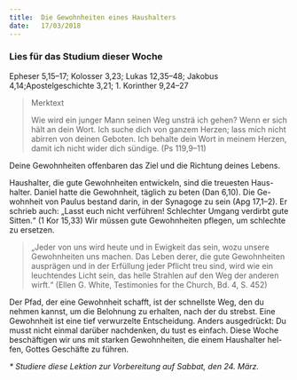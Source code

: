 ```yaml
---
title:  Die Gewohnheiten eines Haushalters
date:   17/03/2018
---
```


### Lies für das Studium dieser Woche 
Epheser 5,15–17; Kolosser 3,23; Lukas 12,35–48; Jakobus 4,14;Apostelgeschichte 3,21; 1. Korinther 9,24–27 

> <p>Merktext</p> 
> Wie wird ein junger Mann seinen Weg unsträ ich gehen? Wenn er sich hält an dein Wort. Ich suche dich von ganzem Herzen; lass mich nicht abirren von deinen Geboten. Ich behalte dein Wort in meinem Herzen, damit ich nicht wider dich sündige. (Ps 119,9–11)
 
Deine Gewohnheiten offenbaren das Ziel und die Richtung deines Lebens. 

Haushalter, die gute Gewohnheiten entwickeln, sind die treuesten Haus-halter. Daniel hatte die Gewohnheit, täglich zu beten (Dan 6,10). Die Ge-wohnheit von Paulus bestand darin, in der Synagoge zu sein (Apg 17,1–2). Er schrieb auch: „Lasst euch nicht verführen! Schlechter Umgang verdirbt gute Sitten.“ (1 Kor 15,33) Wir müssen gute Gewohnheiten pflegen, um schlechte zu ersetzen. 

> <p></p> 
> „Jeder von uns wird heute und in Ewigkeit das sein, wozu unsere Gewohnheiten uns machen. Das Leben derer, die gute Gewohnheiten ausprägen und in der Erfüllung jeder Pflicht treu sind, wird wie ein leuchtendes Licht sein, das helle Strahlen auf den Weg der anderen wirft.“ (Ellen G. White, Testimonies for the Church, Bd. 4, S. 452) 

Der Pfad, der eine Gewohnheit schafft, ist der schnellste Weg, den du nehmen kannst, um die Belohnung zu erhalten, nach der du strebst. Eine Gewohnheit ist eine tief verwurzelte Entscheidung. Anders ausgedrückt: Du musst nicht einmal darüber nachdenken, du tust es einfach. Diese Woche beschäftigen wir uns mit starken Gewohnheiten, die einem Haushalter hel-fen, Gottes Geschäfte zu führen. 

_* Studiere diese Lektion zur Vorbereitung auf Sabbat, den 24. März._ 
